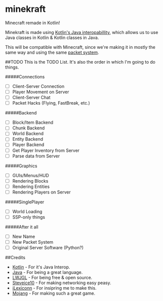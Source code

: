 # minekraft
Minecraft remade in Kotlin!

Minekraft is made using [Kotlin's Java interopabillity](http://kotlinlang.org/docs/reference/java-interop.html), which allows us to use Java classes in Kotlin & Kotlin classes in Java.

This will be compatible with Minecraft, since we're making it in mostly the same way and using the same [packet system](http://wiki.vg).

##TODO
This is the TODO List. It's also the order in which I'm going to do things.

#####Connections
- [ ] Client-Server Connection
- [ ] Player Movement on Server
- [ ] Client-Server Chat
- [ ] Packet Hacks (Flying, FastBreak, etc.)

#####Backend
- [ ] Block/Item Backend
- [ ] Chunk Backend
- [ ] World Backend
- [ ] Entity Backend
- [ ] Player Backend
- [ ] Get Player Inventory from Server
- [ ] Parse data from Server

#####Graphics
- [ ] GUIs/Menus/HUD
- [ ] Rendering Blocks
- [ ] Rendering Entities
- [ ] Rendering Players on Server

#####SinglePlayer
- [ ] World Loading
- [ ] SSP-only things

#####After it all
- [ ] New Name
- [ ] New Packet System
- [ ] Original Server Software (Python?)

##Credits
* [Kotlin](https://github.com/JetBrains/Kotlin) - For it's Java Interop.
* [Java](https://www.java.com/) - For being a great language.
* [LWJGL](https://github.com/LWJGL/lwjgl3) - For being free & open source.
* [Steveice10](https://github.com/Steveice10/MCProtocolLib) - For making networking easy peasy.
* [iLexiconn](https://github.com/ilexiconn) - For insipring me to make this.
* [Mojang](https://mojang.com) - For making such a great game.

